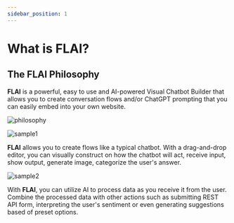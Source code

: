 ```yaml
---
sidebar_position: 1
---
```


# What is FLAI?

## The FLAI Philosophy

**FLAI** is a powerful, easy to use and AI-powered Visual Chatbot Builder that allows you to create conversation flows and/or ChatGPT prompting that you can easily embed into your own website.

![philosophy](/img/flai-philosophy.png)

![sample1](/img/flai-sample1.png)

**FLAI** allows you to create flows like a typical chatbot. With a drag-and-drop editor, you can visually construct on how the chatbot will act, receive input, show output, generate image, categorize the user's answer.

![sample2](/img/flai-sample2.png)

With **FLAI**, you can utilize AI to process data as you receive it from the user. Combine the processed data with other actions such as submitting REST API form, interpreting the user's sentiment or even generating suggestions based of preset options.

